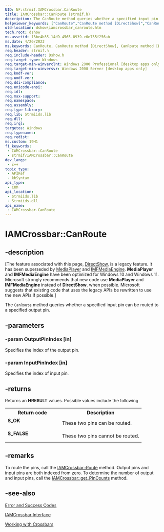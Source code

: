 ```yaml
---
UID: NF:strmif.IAMCrossbar.CanRoute
title: IAMCrossbar::CanRoute (strmif.h)
description: The CanRoute method queries whether a specified input pin can be routed to a specified output pin.
helpviewer_keywords: ["CanRoute","CanRoute method [DirectShow]","CanRoute method [DirectShow]","IAMCrossbar interface","IAMCrossbar interface [DirectShow]","CanRoute method","IAMCrossbar.CanRoute","IAMCrossbar::CanRoute","IAMCrossbarCanRoute","dshow.iamcrossbar_canroute","strmif/IAMCrossbar::CanRoute"]
old-location: dshow\iamcrossbar_canroute.htm
tech.root: dshow
ms.assetid: 13be4b35-14d9-4565-8939-e6e755f256ab
ms.date: 4/26/2023
ms.keywords: CanRoute, CanRoute method [DirectShow], CanRoute method [DirectShow],IAMCrossbar interface, IAMCrossbar interface [DirectShow],CanRoute method, IAMCrossbar.CanRoute, IAMCrossbar::CanRoute, IAMCrossbarCanRoute, dshow.iamcrossbar_canroute, strmif/IAMCrossbar::CanRoute
req.header: strmif.h
req.include-header: Dshow.h
req.target-type: Windows
req.target-min-winverclnt: Windows 2000 Professional [desktop apps only]
req.target-min-winversvr: Windows 2000 Server [desktop apps only]
req.kmdf-ver: 
req.umdf-ver: 
req.ddi-compliance: 
req.unicode-ansi: 
req.idl: 
req.max-support: 
req.namespace: 
req.assembly: 
req.type-library: 
req.lib: Strmiids.lib
req.dll: 
req.irql: 
targetos: Windows
req.typenames: 
req.redist: 
ms.custom: 19H1
f1_keywords:
 - IAMCrossbar::CanRoute
 - strmif/IAMCrossbar::CanRoute
dev_langs:
 - c++
topic_type:
 - APIRef
 - kbSyntax
api_type:
 - COM
api_location:
 - Strmiids.lib
 - Strmiids.dll
api_name:
 - IAMCrossbar.CanRoute
---
```


# IAMCrossbar::CanRoute


## -description

\[The feature associated with this page, [DirectShow](/windows/win32/directshow/directshow), is a legacy feature. It has been superseded by [MediaPlayer](/uwp/api/Windows.Media.Playback.MediaPlayer) and [IMFMediaEngine](/windows/win32/api/mfmediaengine/nn-mfmediaengine-imfmediaengine). **MediaPlayer** and **IMFMediaEngine** have been optimized for Windows 10 and Windows 11. Microsoft strongly recommends that new code use **MediaPlayer** and **IMFMediaEngine** instead of **DirectShow**, when possible. Microsoft suggests that existing code that uses the legacy APIs be rewritten to use the new APIs if possible.\]

The <code>CanRoute</code> method queries whether a specified input pin can be routed to a specified output pin.

## -parameters

### -param OutputPinIndex [in]

Specifies the index of the output pin.

### -param InputPinIndex [in]

Specifies the index of input pin.

## -returns

Returns an <b>HRESULT</b> values. Possible values include the following.

<table>
<tr>
<th>Return code</th>
<th>Description</th>
</tr>
<tr>
<td width="40%">
<dl>
<dt><b>S_OK</b></dt>
</dl>
</td>
<td width="60%">
These two pins can be routed.

</td>
</tr>
<tr>
<td width="40%">
<dl>
<dt><b>S_FALSE</b></dt>
</dl>
</td>
<td width="60%">
These two pins cannot be routed.

</td>
</tr>
</table>

## -remarks

To route the pins, call the <a href="/windows/desktop/api/strmif/nf-strmif-iamcrossbar-route">IAMCrossbar::Route</a> method. Output pins and input pins are both indexed from zero. To determine the number of output and input pins, call the <a href="/windows/desktop/api/strmif/nf-strmif-iamcrossbar-get_pincounts">IAMCrossbar::get_PinCounts</a> method.

## -see-also

<a href="/windows/desktop/DirectShow/error-and-success-codes">Error and Success Codes</a>



<a href="/windows/desktop/api/strmif/nn-strmif-iamcrossbar">IAMCrossbar Interface</a>



<a href="/windows/desktop/DirectShow/working-with-crossbars">Working with Crossbars</a>
